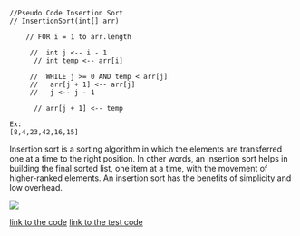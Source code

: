 ```
//Pseudo Code Insertion Sort
// InsertionSort(int[] arr)

    // FOR i = 1 to arr.length

     //  int j <-- i - 1
      // int temp <-- arr[i]

     //  WHILE j >= 0 AND temp < arr[j]
     //   arr[j + 1] <-- arr[j]
     //   j <-- j - 1

      // arr[j + 1] <-- temp
```
```
Ex:
[8,4,23,42,16,15]
```
Insertion sort is a sorting algorithm in which the elements are transferred one at
a time to the right position. In other words, an insertion sort helps in building 
the final sorted list, one item at a time, with the movement 
of higher-ranked elements. An insertion sort has the benefits of simplicity 
and low overhead.

![](../../../../../../../../../../Downloads/WhiteboardL26.png)

[link to the code](blogsMD/app/src/main/java/blogsMD/labe26/codeL26.java)
[link to the test code](blogsMD/app/src/test/java/blogsMD/AppTest.java)
